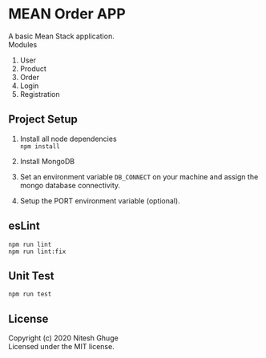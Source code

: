 # MEAN Order APP

A basic Mean Stack application.\
Modules 
1. User 
2. Product
3. Order
4. Login
5. Registration

## Project Setup
1. Install all node dependencies \
```npm install```

2. Install MongoDB

3. Set an environment variable ```DB_CONNECT``` on your machine and assign the mongo database connectivity.

4. Setup the PORT environment variable (optional).


## esLint
```npm run lint``` \
```npm run lint:fix```

## Unit Test
```npm run test```

## License
Copyright (c) 2020 Nitesh Ghuge \
Licensed under the MIT license.